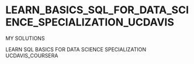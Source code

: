 # LEARN_BASICS_SQL_FOR_DATA_SCIENCE_SPECIALIZATION_UCDAVIS

MY SOLUTIONS

LEARN SQL BASICS FOR DATA SCIENCE SPECIALIZATION UCDAVIS_COURSERA

